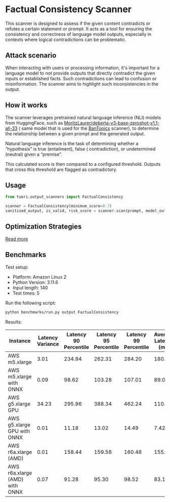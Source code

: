 # Factual Consistency Scanner

This scanner is designed to assess if the given content contradicts or refutes a certain statement or prompt. It acts as
a tool for ensuring the consistency and correctness of language model outputs, especially in contexts where logical
contradictions can be problematic.

## Attack scenario

When interacting with users or processing information, it's important for a language model to not provide outputs that
directly contradict the given inputs or established facts. Such contradictions can lead to confusion or misinformation.
The scanner aims to highlight such inconsistencies in the output.

## How it works

The scanner leverages pretrained natural language inference (NLI) models from HuggingFace, such
as [MoritzLaurer/deberta-v3-base-zeroshot-v1.1-all-33](https://huggingface.co/MoritzLaurer/deberta-v3-base-zeroshot-v1.1-all-33) (
same model that is used for the [BanTopics](./ban_topics.md) scanner), to determine the relationship between a given
prompt and the generated output.

Natural language inference is the task of determining whether a “hypothesis” is true (entailment), false (
contradiction), or undetermined (neutral) given a “premise”.

This calculated score is then compared to a configured threshold. Outputs that cross this threshold are flagged
as contradictory.

## Usage

```python
from tueri.output_scanners import FactualConsistency

scanner = FactualConsistency(minimum_score=0.7)
sanitized_output, is_valid, risk_score = scanner.scan(prompt, model_output)
```

## Optimization Strategies

[Read more](../tutorials/optimization.md)

## Benchmarks

Test setup:

- Platform: Amazon Linux 2
- Python Version: 3.11.6
- Input length: 140
- Test times: 5

Run the following script:

```sh
python benchmarks/run.py output FactualConsistency
```

Results:

| Instance                       | Latency Variance | Latency 90 Percentile | Latency 95 Percentile | Latency 99 Percentile | Average Latency (ms) | QPS      |
|--------------------------------|------------------|-----------------------|-----------------------|-----------------------|----------------------|----------|
| AWS m5.xlarge                  | 3.01             | 234.94                | 262.31                | 284.20                | 180.00               | 777.78   |
| AWS m5.xlarge with ONNX        | 0.09             | 98.62                 | 103.28                | 107.01                | 89.00                | 1573.02  |
| AWS g5.xlarge GPU              | 34.23            | 295.96                | 388.34                | 462.24                | 110.70               | 1264.69  |
| AWS g5.xlarge GPU with ONNX    | 0.01             | 11.18                 | 13.02                 | 14.49                 | 7.42                 | 18879.18 |
| AWS r6a.xlarge (AMD)           | 0.01             | 158.44                | 159.58                | 160.48                | 155.72               | 899.07   |
| AWS r6a.xlarge (AMD) with ONNX | 0.07             | 91.28                 | 95.30                 | 98.52                 | 83.17                | 1683.27  |
